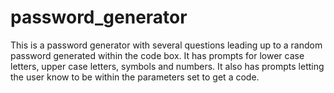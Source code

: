 # password_generator


This is a password generator with several questions leading up to a random password generated within the code box. 
It has prompts for lower case letters, upper case letters, symbols and numbers.
It also has prompts letting the user know to be within the parameters set to get a code.

